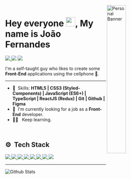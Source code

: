 <img align="right" width="35%" src="https://user-images.githubusercontent.com/97243990/211103966-27a6fb37-0f5f-4f05-9f91-5c08185f039b.svg" alt="Personal Banner" />
<h1>
  Hey everyone <img src="https://raw.githubusercontent.com/kaueMarques/kaueMarques/master/hi.gif" height="30px">, My name is João  Fernandes
</h1>

<p align="left">
  <a href="mailto:joaofergear003@gmail.com" target="_blank">
    <img src="https://img.shields.io/badge/Gmail-0E0E0F?style=for-the-badge&logo=gmail&logoColor=EBF5FF&link=mailto:joaofergear003@gmail.com" />
  </a>
   <img src="https://img.shields.io/badge/joaofer11%232087-0E0E0F?style=for-the-badge&logo=discord&logoColor=EBF5FF" />
  <a href="https://www.linkedin.com/in/jo%C3%A3o-fernandes-569461253/" target="_blank">
    <img src="https://img.shields.io/badge/Linkedin-0E0E0F?style=for-the-badge&logo=linkedin&logoColor=EBF5FF&link=https://www.linkedin.com/in/jo%C3%A3o-fernandes-569461253/" />
  </a>
</p>

I'm a self-taught guy who likes to create some **Front-End** applications using the cellphone 📱.

---

- 🥷 &nbsp;Skills: **HTML5 | CSS3 (Styled-Components) | JavaScript (ES6+) |
 TypeScript | ReactJS (Redux) | Git | Github | Figma**
- 🚀 &nbsp;I'm currently looking for a job as a **Front-End** developer.
- 👨‍🚀 &nbsp; Keep learning.

<br>

## ⚙ &nbsp;Tech Stack

<p align="left">
  <a href="https://developer.mozilla.org/en-US/docs/Glossary/HTML5">
    <img src="https://img.shields.io/badge/HTML5-0E0E0F?style=for-the-badge&logo=html5&link=https://developer.mozilla.org/en-US/docs/Glossary/HTML5" />
  </a>
  <a href="https://developer.mozilla.org/en-US/docs/Web/CSS">
    <img src="https://img.shields.io/badge/CSS3-0E0E0F?style=for-the-badge&logo=css3&logoColor=1572b6&link=https://developer.mozilla.org/en-US/docs/Web/CSS" />
  </a>
  <a href="https://developer.mozilla.org/en-US/docs/Web/JavaScript">
    <img src="https://img.shields.io/badge/JavaScript-0E0E0F?style=for-the-badge&logo=javascript&link=https://developer.mozilla.org/en-US/docs/Web/JavaScript" />
  </a>
  <a href="https://www.typescriptlang.org/" target="_blank">
    <img src="https://img.shields.io/badge/TypeScript-0E0E0F?style=for-the-badge&logo=typescript&link=https://www.typescriptlang.org/" />
  </a>
  <a href="https://reactjs.org/docs/getting-started.html">
    <img src="https://img.shields.io/badge/React-0E0E0F?style=for-the-badge&logo=react&link=https://reactjs.org/docs/getting-started.html" />
  </a>
  <a href="https://git-scm.com/doc">
    <img src="https://img.shields.io/badge/Git-0E0E0F?style=for-the-badge&logo=git&link=https://git-scm.com/doc" />
  </a>
  <a href="https://docs.github.com/en">
    <img src="https://img.shields.io/badge/Github-0E0E0F?style=for-the-badge&logo=github&link=https://docs.github.com/en" />
  </a>
  <a href="https://help.figma.com/hc/en-us">
    <img src="https://img.shields.io/badge/Figma-0E0E0F?style=for-the-badge&logo=figma&link=https://help.figma.com/hc/en-us" />
  </a>
</p>

---

![Github Stats](https://github-readme-stats.vercel.app/api?username=joaofer11&count_private=true&show_icons=true&custom_title=GitHub%20Status&hide=issues,stars&title_color=5286FF&icon_color=4FDB58&bg_color=00000000&text_color=DDE6F0&border_color=2F353D)

